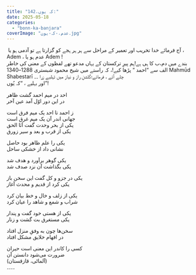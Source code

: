 ```yaml
---
title: "142.کہ یوں:"
date: 2025-05-18
categories: 
  - "bonn-ka-banjara"
coverImage: "عدم،-کہ-یون.jpg"
---
```


 آج فرمائے خدا تخریب اور تعمیر کے مراحل سے ہر ہر ہجے کو گزارتا ہے تو آدمی ہو یا ، Adem ، عدم ہو یا Adem !  
بندے میں دم،ب کا ہی ہے!ہم پیرِ ترکستان کے یہاں مدعو تھے لفظوں کے معنی کی خاطر الف سے “احمد “ پڑھا کیے!، کہ راستے میں شیخ محمود شبستری 1288–1340 Mahmūd Shabestarī چلے آئے ، فرمائے؛گلشنِ راز و نیاز میں ٹہلیے زرا ۔۔  
اور بہلیے ، “کہ یُوں”!

  
احد در میم احمد گشت ظاهر  
در این دور اوّل آمد عین آخر

ز احمد تا احد یک میم فرق است  
جهانی اندر آن یک میم غرق است  
یکی از بحر وحدت گفت اَنَا الحق  
یکی از قرب و بعد و سیر زورق

یکی را علم ظاهر بود حاصل  
نشانی داد از خشکی ساحل

یکی گوهر برآورد و هدف شد  
یکی بگذاشت آن نزد صدف شد

یکی در جزو و کل گفت این سخن باز  
یکی کرد از قدیم و محدث آغاز

یکی از زلف و خال و خط بیان کرد  
شراب و شمع و شاهد را عیان کرد

یکی از هستی خود گفت و پندار  
یکی مستغرق بت گشت و زنار

سخن‌ها چون به وفقِ منزل افتاد  
در افهام خلایق مشکل افتاد

کسی را کاندر این معنی است حیران  
ضرورت می‌شود دانستن آن  
(آلماٹی، قازقستان)  
۔۔۔۔
